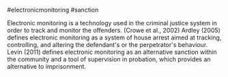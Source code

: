 #electronicmonitoring #sanction 

Electronic monitoring is a technology used in the criminal justice system in order to track and monitor the offenders. (Crowe et al., 2002)
Ardley (2005) defines electronic monitoring as a system of house arrest aimed at tracking, controlling, and altering the defendant's or the perpetrator's behaviour.
Levin (2011) defines electronic monitoring as an alternative sanction within the community and a tool of supervision in probation, which provides an alternative to imprisonment.
